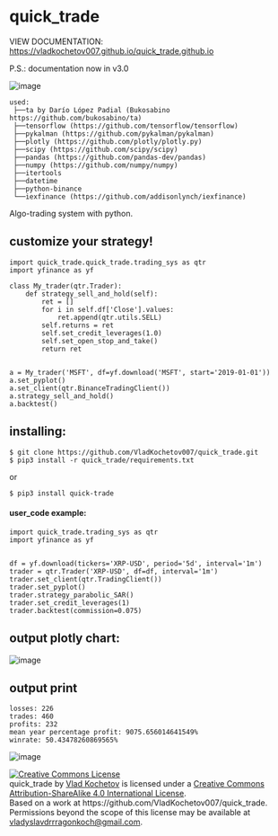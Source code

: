 # quick_trade

VIEW DOCUMENTATION: https://vladkochetov007.github.io/quick_trade.github.io

P.S.: documentation now in v3.0

![image](https://github.com/VladKochetov007/quick_trade/blob/master/logo_with_slogan.PNG?raw=true)

```
used:
 ├──ta by Darío López Padial (Bukosabino   https://github.com/bukosabino/ta)
 ├──tensorflow (https://github.com/tensorflow/tensorflow)
 ├──pykalman (https://github.com/pykalman/pykalman)
 ├──plotly (https://github.com/plotly/plotly.py)
 ├──scipy (https://github.com/scipy/scipy)
 ├──pandas (https://github.com/pandas-dev/pandas)
 ├──numpy (https://github.com/numpy/numpy)
 ├──itertools
 ├──datetime
 ├──python-binance
 └──iexfinance (https://github.com/addisonlynch/iexfinance)
```

Algo-trading system with python.

## customize your strategy!

```
import quick_trade.quick_trade.trading_sys as qtr
import yfinance as yf

class My_trader(qtr.Trader):
    def strategy_sell_and_hold(self):
        ret = []
        for i in self.df['Close'].values:
            ret.append(qtr.utils.SELL)
        self.returns = ret
        self.set_credit_leverages(1.0)
        self.set_open_stop_and_take()
        return ret


a = My_trader('MSFT', df=yf.download('MSFT', start='2019-01-01'))
a.set_pyplot()
a.set_client(qtr.BinanceTradingClient())
a.strategy_sell_and_hold()
a.backtest()
```

## installing:

```
$ git clone https://github.com/VladKochetov007/quick_trade.git
$ pip3 install -r quick_trade/requirements.txt
```

or

```
$ pip3 install quick-trade
```

#### user_code example:

```
import quick_trade.trading_sys as qtr
import yfinance as yf


df = yf.download(tickers='XRP-USD', period='5d', interval='1m')
trader = qtr.Trader('XRP-USD', df=df, interval='1m')
trader.set_client(qtr.TradingClient())
trader.set_pyplot()
trader.strategy_parabolic_SAR()
trader.set_credit_leverages(1)
trader.backtest(commission=0.075)
```

## output plotly chart:

![image](https://i.ibb.co/NyxbsV2/Unknown-2.png)

## output print

```
losses: 226
trades: 460
profits: 232
mean year percentage profit: 9075.656014641549%
winrate: 50.43478260869565%
```

![image](https://i.ibb.co/mFLDJsX/IMG-5613.png)

<a rel="license" href="http://creativecommons.org/licenses/by-sa/4.0/">
<img alt="Creative Commons License" 
src="https://i.creativecommons.org/l/by-sa/4.0/88x31.png" />
</a><br/>
<span  property="dct:title">quick_trade</span> by 
<a 
href="https://github.com/VladKochetov007" 
rel="cc:attributionURL">Vlad Kochetov</a> is licensed under a <a 
href="http://creativecommons.org/licenses/by-sa/4.0/">
Creative Commons Attribution-ShareAlike 4.0 International License</a>.
<br />Based on a work at 
<a 
rel="dct:source">https://github.com/VladKochetov007/quick_trade</a>.
<br />Permissions beyond the scope of this license may be available at
<a
        href="vladyslavdrrragonkoch@gmail.com"
        rel="cc:morePermissions">vladyslavdrrragonkoch@gmail.com</a>.
